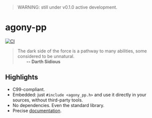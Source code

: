 > WARNING: still under v0.1.0 active development.

# agony-pp
[![CI](https://github.com/Hirrolot/agony-pp/workflows/C/C++%20CI/badge.svg)](https://github.com/Hirrolot/agony-pp/actions)

> The dark side of the force is a pathway to many abilities, some considered to be unnatural.<br>&emsp;&emsp;<b>-- Darth Sidious</b>

[domain-specific languages]: https://en.wikipedia.org/wiki/Domain-specific_language
[recursion is blocked]: https://github.com/pfultz2/Cloak/wiki/C-Preprocessor-tricks,-tips,-and-idioms#recursion
[metalanguage]: https://en.wikipedia.org/wiki/Metalanguage

## Highlights
 - C99-compliant.
 - Embedded: just `#include <agony_pp.h>` and use it directly in your sources, without third-party tools.
 - No dependencies. Even the standard library.
 - Precise [documentation](https://hirrolot.github.io/agony-pp/).
